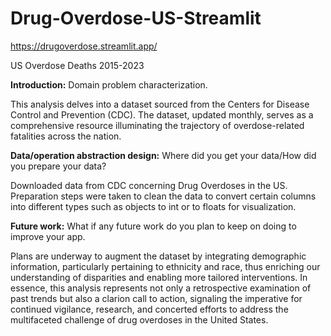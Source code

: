 # Drug-Overdose-US-Streamlit
https://drugoverdose.streamlit.app/

US Overdose Deaths 2015-2023

**Introduction:** Domain problem characterization.

This analysis delves into a dataset sourced from the Centers for Disease Control and Prevention (CDC). The dataset, updated monthly, serves as a comprehensive resource illuminating the trajectory of overdose-related fatalities across the nation.

**Data/operation abstraction design:** Where did you get your data/How did you prepare your data?

Downloaded data from CDC concerning Drug Overdoses in the US. Preparation steps were taken to clean the data to convert certain columns into different types such as objects to int or to floats for visualization.

**Future work:** What if any future work do you plan to keep on doing to improve your app.

Plans are underway to augment the dataset by integrating demographic information, particularly pertaining to ethnicity and race, thus enriching our understanding of disparities and enabling more tailored interventions. In essence, this analysis represents not only a retrospective examination of past trends but also a clarion call to action, signaling the imperative for continued vigilance, research, and concerted efforts to address the multifaceted challenge of drug overdoses in the United States.


